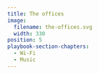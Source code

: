 ```yaml
---
title: The offices
image:
  filename: the-offices.svg
  width: 330
position: 5
playbook-section-chapters:
  - Wi-Fi
  - Music
---
```

